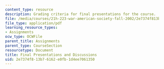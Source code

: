```yaml
---
content_type: resource
description: Grading criteria for final presentations for the course.
file: /media/courses/21h-223-war-american-society-fall-2002/2e7374f813b76162e0fb1d4ee7061350_war_presguid1202.pdf
file_type: application/pdf
learning_resource_types:
- Assignments
ocw_type: OCWFile
parent_title: Assignments
parent_type: CourseSection
resourcetype: Document
title: Final Presentations and Discussions
uid: 2e7374f8-13b7-6162-e0fb-1d4ee7061350
---
```

